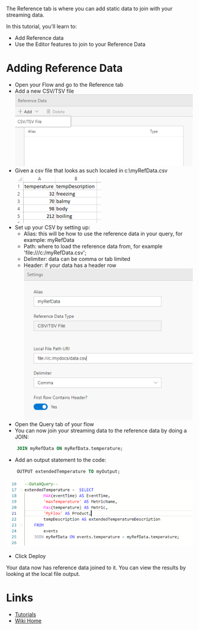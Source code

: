 The Reference tab is where you can add static data to join with your streaming data.

In this tutorial, you'll learn to:
 - Add Reference data
 - Use the Editor features to join to your Reference Data

# Adding Reference Data
 - Open your Flow and go to the Reference tab
 - Add a new CSV/TSV file <br/>
![Add Reference file](./tutorials/images/referenceadd.png)
 - Given a csv file that looks as such localed in c:\myRefData.csv<br/>
![Add Reference file](./tutorials/images/referencetemp.PNG)
 - Set up your CSV by setting up:
    - Alias: this will be how to use the reference data in your query, for example: myRefData
    - Path: where to load the reference data from, for example 'file:///c:/myRefData.csv';
    - Delimiter: data can be comma or tab limited
    - Header: if your data has a header row<br/>
![Add Reference file](./tutorials/images/referencesmyref.PNG)
 - Open the Query tab of your flow
 - You can now join your streaming data to the reference data by doing a JOIN: <br/>
```sql
    JOIN myRefData ON myRefData.temperature;
```
 - Add an output statement to the code: <br/>
```sql
    OUTPUT extendedTemperature TO myOutput;
```
![Add Reference file](./tutorials/images/referencequery.PNG)
 - Click Deploy

Your data now has reference data joined to it.  You can view the results by looking at the local file output.  

# Links
* [Tutorials](Tutorials)
* [Wiki Home](Home) 

